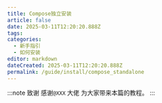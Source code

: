 ```yaml
---
title: Compose独立安装
article: false
date: 2025-03-11T12:20:20.888Z
tags:
categories: 
  - 新手指引
  - 如何安装
editor: markdown
dateCreated: 2025-03-11T12:20:20.888Z
permalink: /guide/install/compose_standalone
---
```

:::note 致谢
感谢`@XXX` 大佬 为大家带来本篇的教程。
:::